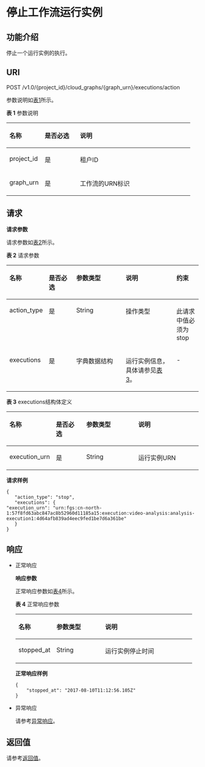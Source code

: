 # 停止工作流运行实例<a name="functiongraph_06_0820"></a>

## 功能介绍<a name="section58513871"></a>

停止一个运行实例的执行。

## URI<a name="section56862792"></a>

POST /v1.0/\{project\_id\}/cloud\_graphs/\{graph\_urn\}/executions/action

参数说明如[表1](#table38761560)所示。   

**表 1**  参数说明

<a name="table38761560"></a>
<table><thead align="left"><tr id="row14249239"><th class="cellrowborder" valign="top" width="19.189999999999998%" id="mcps1.2.4.1.1"><p id="p13337744"><a name="p13337744"></a><a name="p13337744"></a>名称</p>
</th>
<th class="cellrowborder" valign="top" width="19.189999999999998%" id="mcps1.2.4.1.2"><p id="p6615485"><a name="p6615485"></a><a name="p6615485"></a>是否必选</p>
</th>
<th class="cellrowborder" valign="top" width="61.62%" id="mcps1.2.4.1.3"><p id="p66092295"><a name="p66092295"></a><a name="p66092295"></a>说明</p>
</th>
</tr>
</thead>
<tbody><tr id="row51875669"><td class="cellrowborder" valign="top" width="19.189999999999998%" headers="mcps1.2.4.1.1 "><p id="p41179664"><a name="p41179664"></a><a name="p41179664"></a>project_id</p>
</td>
<td class="cellrowborder" valign="top" width="19.189999999999998%" headers="mcps1.2.4.1.2 "><p id="p47218463"><a name="p47218463"></a><a name="p47218463"></a>是</p>
</td>
<td class="cellrowborder" valign="top" width="61.62%" headers="mcps1.2.4.1.3 "><p id="p66599147"><a name="p66599147"></a><a name="p66599147"></a>租户ID</p>
</td>
</tr>
<tr id="row62521411"><td class="cellrowborder" valign="top" width="19.189999999999998%" headers="mcps1.2.4.1.1 "><p id="p31069492"><a name="p31069492"></a><a name="p31069492"></a>graph_urn</p>
</td>
<td class="cellrowborder" valign="top" width="19.189999999999998%" headers="mcps1.2.4.1.2 "><p id="p33600918"><a name="p33600918"></a><a name="p33600918"></a>是</p>
</td>
<td class="cellrowborder" valign="top" width="61.62%" headers="mcps1.2.4.1.3 "><p id="p37319824"><a name="p37319824"></a><a name="p37319824"></a>工作流的URN标识</p>
</td>
</tr>
</tbody>
</table>

## 请求<a name="section42003087"></a>

**请求参数**

请求参数如[表2](#table42234223)所示。   

**表 2**  请求参数

<a name="table42234223"></a>
<table><thead align="left"><tr id="row51184318"><th class="cellrowborder" valign="top" width="15.291529152915292%" id="mcps1.2.6.1.1"><p id="p52289087"><a name="p52289087"></a><a name="p52289087"></a>名称</p>
</th>
<th class="cellrowborder" valign="top" width="15.291529152915292%" id="mcps1.2.6.1.2"><p id="p7557620"><a name="p7557620"></a><a name="p7557620"></a>是否必选</p>
</th>
<th class="cellrowborder" valign="top" width="27.412741274127413%" id="mcps1.2.6.1.3"><p id="p8187461"><a name="p8187461"></a><a name="p8187461"></a>参数类型</p>
</th>
<th class="cellrowborder" valign="top" width="28.472847284728473%" id="mcps1.2.6.1.4"><p id="p59204636"><a name="p59204636"></a><a name="p59204636"></a>说明</p>
</th>
<th class="cellrowborder" valign="top" width="13.531353135313532%" id="mcps1.2.6.1.5"><p id="p490190102844"><a name="p490190102844"></a><a name="p490190102844"></a>约束</p>
</th>
</tr>
</thead>
<tbody><tr id="row30846174"><td class="cellrowborder" valign="top" width="15.291529152915292%" headers="mcps1.2.6.1.1 "><p id="p15512181"><a name="p15512181"></a><a name="p15512181"></a>action_type</p>
</td>
<td class="cellrowborder" valign="top" width="15.291529152915292%" headers="mcps1.2.6.1.2 "><p id="p48527177"><a name="p48527177"></a><a name="p48527177"></a>是</p>
</td>
<td class="cellrowborder" valign="top" width="27.412741274127413%" headers="mcps1.2.6.1.3 "><p id="p38387265"><a name="p38387265"></a><a name="p38387265"></a>String</p>
</td>
<td class="cellrowborder" valign="top" width="28.472847284728473%" headers="mcps1.2.6.1.4 "><p id="p67029240"><a name="p67029240"></a><a name="p67029240"></a>操作类型</p>
</td>
<td class="cellrowborder" valign="top" width="13.531353135313532%" headers="mcps1.2.6.1.5 "><p id="p39705410102844"><a name="p39705410102844"></a><a name="p39705410102844"></a>此请求中值必须为stop</p>
</td>
</tr>
<tr id="row66392255"><td class="cellrowborder" valign="top" width="15.291529152915292%" headers="mcps1.2.6.1.1 "><p id="p9063573"><a name="p9063573"></a><a name="p9063573"></a>executions</p>
</td>
<td class="cellrowborder" valign="top" width="15.291529152915292%" headers="mcps1.2.6.1.2 "><p id="p63060783"><a name="p63060783"></a><a name="p63060783"></a>是</p>
</td>
<td class="cellrowborder" valign="top" width="27.412741274127413%" headers="mcps1.2.6.1.3 "><p id="p7649781"><a name="p7649781"></a><a name="p7649781"></a>字典数据结构</p>
</td>
<td class="cellrowborder" valign="top" width="28.472847284728473%" headers="mcps1.2.6.1.4 "><p id="p6655321"><a name="p6655321"></a><a name="p6655321"></a>运行实例信息，具体请参见<a href="#functiongraph_06_0820__table2210158">表3</a>。</p>
</td>
<td class="cellrowborder" valign="top" width="13.531353135313532%" headers="mcps1.2.6.1.5 "><p id="p62021635102844"><a name="p62021635102844"></a><a name="p62021635102844"></a>-</p>
</td>
</tr>
</tbody>
</table>

**表 3**  executions结构体定义

<a name="table2210158"></a>
<table><thead align="left"><tr id="row65504260"><th class="cellrowborder" valign="top" width="17.17171717171717%" id="mcps1.2.5.1.1"><p id="p4244834"><a name="p4244834"></a><a name="p4244834"></a>名称</p>
</th>
<th class="cellrowborder" valign="top" width="17.17171717171717%" id="mcps1.2.5.1.2"><p id="p8287277"><a name="p8287277"></a><a name="p8287277"></a>是否必选</p>
</th>
<th class="cellrowborder" valign="top" width="29.292929292929294%" id="mcps1.2.5.1.3"><p id="p180812"><a name="p180812"></a><a name="p180812"></a>参数类型</p>
</th>
<th class="cellrowborder" valign="top" width="36.36363636363636%" id="mcps1.2.5.1.4"><p id="p14645800"><a name="p14645800"></a><a name="p14645800"></a>说明</p>
</th>
</tr>
</thead>
<tbody><tr id="row45459112"><td class="cellrowborder" valign="top" width="17.17171717171717%" headers="mcps1.2.5.1.1 "><p id="p58309428"><a name="p58309428"></a><a name="p58309428"></a>execution_urn</p>
</td>
<td class="cellrowborder" valign="top" width="17.17171717171717%" headers="mcps1.2.5.1.2 "><p id="p25443253"><a name="p25443253"></a><a name="p25443253"></a>是</p>
</td>
<td class="cellrowborder" valign="top" width="29.292929292929294%" headers="mcps1.2.5.1.3 "><p id="p47637651"><a name="p47637651"></a><a name="p47637651"></a>String</p>
</td>
<td class="cellrowborder" valign="top" width="36.36363636363636%" headers="mcps1.2.5.1.4 "><p id="p32565348"><a name="p32565348"></a><a name="p32565348"></a>运行实例URN</p>
</td>
</tr>
</tbody>
</table>

**请求样例**

```
{
   "action_type": "stop",
   "executions": {
"execution_urn": "urn:fgs:cn-north-1:57f8fd63abc847ac8b52960d11185a15:execution:video-analysis:analysis-execution1:4d64afb839ad4eec9fed1be7d6a361be"
   }
}
```

## 响应<a name="section42483468"></a>

-   正常响应

    **响应参数**

    正常响应参数如[表4](#table2029763313212)所示。   

    **表 4**  正常响应参数

    <a name="table2029763313212"></a>
    <table><thead align="left"><tr id="row14297183312328"><th class="cellrowborder" valign="top" width="21.43%" id="mcps1.2.4.1.1"><p id="p0297173315325"><a name="p0297173315325"></a><a name="p0297173315325"></a>名称</p>
    </th>
    <th class="cellrowborder" valign="top" width="27.55%" id="mcps1.2.4.1.2"><p id="p132971633173217"><a name="p132971633173217"></a><a name="p132971633173217"></a>参数类型</p>
    </th>
    <th class="cellrowborder" valign="top" width="51.019999999999996%" id="mcps1.2.4.1.3"><p id="p4297113393210"><a name="p4297113393210"></a><a name="p4297113393210"></a>说明</p>
    </th>
    </tr>
    </thead>
    <tbody><tr id="row172971433133210"><td class="cellrowborder" valign="top" width="21.43%" headers="mcps1.2.4.1.1 "><p id="p829713393214"><a name="p829713393214"></a><a name="p829713393214"></a>stopped_at</p>
    </td>
    <td class="cellrowborder" valign="top" width="27.55%" headers="mcps1.2.4.1.2 "><p id="p142977339323"><a name="p142977339323"></a><a name="p142977339323"></a>String</p>
    </td>
    <td class="cellrowborder" valign="top" width="51.019999999999996%" headers="mcps1.2.4.1.3 "><p id="p42976339329"><a name="p42976339329"></a><a name="p42976339329"></a>运行实例停止时间</p>
    </td>
    </tr>
    </tbody>
    </table>

    **正常响应样例**

    ```
    {
        "stopped_at": "2017-08-10T11:12:56.105Z"
    }
    ```


-   异常响应

    请参考[异常响应](请求结果.md#section88241732388)。


## 返回值<a name="section46806896"></a>

请参考[返回值](请求结果.md#section20306194210386)。

